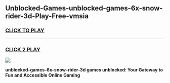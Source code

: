 
## Unblocked-Games-unblocked-games-6x-snow-rider-3d-Play-Free-vmsia
<h3>
<a href="https://premium76.site?title=unblocked-games-6x-snow-rider-3d&ref=10A">CLICK TO PLAY</a></h3>
<hr>

<h3>
<a href="https://premium76.site?title=unblocked-games-6x-snow-rider-3d&ref=10A">CLICK 2 PLAY</a>
  
</h3>

<a href="https://premium76.site?title=unblocked-games-6x-snow-rider-3d&ref=10A"><img src="https://clearcache.store/games.png"></a>


**unblocked-games-6x-snow-rider-3d games unblocked: Your Gateway to Fun and Accessible Online Gaming**
